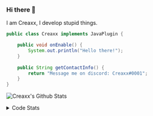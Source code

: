 ### Hi there 👋

I am Creaxx, I develop stupid things. 

```java
public class Creaxx implements JavaPlugin {

    public void onEnable() {
        System.out.println("Hello there!");
    }
    
    public String getContactInfo() {
        return "Message me on discord: Creaxx#0001";
    }
}
```
![Creaxx's Github Stats](https://github-readme-stats-creaxxogs-projects.vercel.app/api?username=CreaxxOG&show_icons=true&theme=dark&count_private=true)

<details>
  <summary>Code Stats</summary>

<!--START_SECTION:waka-->

```txt
Java              15 hrs 17 mins  ████████████████████▓░░░░   82.67 %
Kotlin            1 hr 3 mins     █▒░░░░░░░░░░░░░░░░░░░░░░░   05.73 %
YAML              43 mins         █░░░░░░░░░░░░░░░░░░░░░░░░   03.92 %
XML               41 mins         █░░░░░░░░░░░░░░░░░░░░░░░░   03.72 %
Docker            15 mins         ▒░░░░░░░░░░░░░░░░░░░░░░░░   01.40 %
```

<!--END_SECTION:waka-->
</details>
